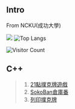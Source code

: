 ## Intro
From NCKU(成功大學)



![](https://github-readme-stats.vercel.app/api?username=Smallyuyu&show_icons=true&theme=transparent)
![Top Langs](https://github-readme-stats.vercel.app/api/top-langs/?username=Smallyuyu&layout=compact&theme=tokyonight)


![Visitor Count](https://profile-counter.glitch.me/Smallyuyu/count.svg)

## C++
> 1. [21點撲克牌遊戲](https://github.com/Smallyuyu/Black-Jack-Cplusplus/tree/main)
> 2. [SokoBan倉庫番](https://github.com/Smallyuyu/Sokoban)
> 3. [列印撲克牌](https://github.com/Smallyuyu/PrintPokerCard/tree/main)

<!--
**Smallyuyu/Smallyuyu** is a ✨ _special_ ✨ repository because its `README.md` (this file) appears on your GitHub profile.

Here are some ideas to get you started:

- 🔭 I’m currently working on ...
- 🌱 I’m currently learning ...
- 👯 I’m looking to collaborate on ...
- 🤔 I’m looking for help with ...
- 💬 Ask me about ...
- 📫 How to reach me: ...
- 😄 Pronouns: ...
- ⚡ Fun fact: ...
-->
